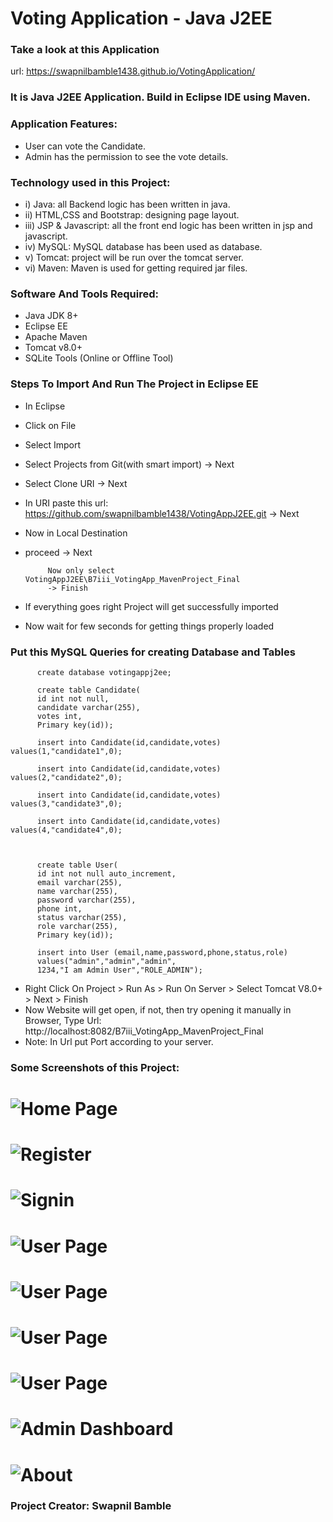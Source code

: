 # Voting Application - Java J2EE

### Take a look at this Application
url: https://swapnilbamble1438.github.io/VotingApplication/

### It is Java J2EE Application. Build in Eclipse IDE using Maven.


### Application Features:
- User can vote the Candidate.
- Admin has the permission to see the vote details.

### Technology used in this Project: 
- i) Java: all Backend logic has been written in java.
- ii) HTML,CSS and Bootstrap: designing page layout.
- iii) JSP & Javascript: all the front end logic has been written in jsp and javascript. 
- iv) MySQL: MySQL database has been used as database. 
- v) Tomcat: project will be run over the tomcat server.
- vi) Maven: Maven is used for getting required jar files.

### Software And Tools Required:
- Java JDK 8+
- Eclipse EE
- Apache Maven
- Tomcat v8.0+
- SQLite Tools (Online or Offline Tool)

### Steps To Import And Run The Project in Eclipse EE
- In Eclipse
- Click on File
- Select Import
- Select Projects from Git(with smart import) -> Next
- Select Clone URI -> Next
- In URI paste this url: https://github.com/swapnilbamble1438/VotingAppJ2EE.git
  -> Next
-  Now in Local Destination

-  proceed -> Next

            Now only select VotingAppJ2EE\B7iii_VotingApp_MavenProject_Final
            -> Finish
  
-  If everything goes right Project will get successfully imported
-  Now wait for few seconds for getting things properly loaded

  ### Put this MySQL Queries for creating Database and Tables

          create database votingappj2ee;
          
          create table Candidate(
          id int not null,
          candidate varchar(255),
          votes int,
          Primary key(id));
          
          insert into Candidate(id,candidate,votes) values(1,"candidate1",0);
          
          insert into Candidate(id,candidate,votes) values(2,"candidate2",0);
          
          insert into Candidate(id,candidate,votes) values(3,"candidate3",0);
          
          insert into Candidate(id,candidate,votes) values(4,"candidate4",0);



          create table User(
          id int not null auto_increment,
          email varchar(255),
          name varchar(255),
          password varchar(255),
          phone int,
          status varchar(255),
          role varchar(255),
          Primary key(id));
          
          insert into User (email,name,password,phone,status,role)
          values("admin","admin","admin",
          1234,"I am Admin User","ROLE_ADMIN");



-  Right Click On Project > Run As > Run On Server > Select Tomcat V8.0+ > Next > Finish
-  Now Website will get open, if not, then try opening it manually in Browser,
   Type Url: http://localhost:8082/B7iii_VotingApp_MavenProject_Final
-  Note: In Url put Port according to your server.
  

### Some Screenshots of this Project:
![Home Page](a1.png)
==================================================================================================================================================================
![Register](a2.png)
==================================================================================================================================================================
![Signin](a3.png)
==================================================================================================================================================================
![User Page](a4.png)
==================================================================================================================================================================
![User Page](a5.png)
==================================================================================================================================================================
![User Page](a6.png)
==================================================================================================================================================================
![User Page](a7.png)
==================================================================================================================================================================
![Admin Dashboard](a8.png)
==================================================================================================================================================================
![About](a9.png)
==================================================================================================================================================================



   


### Project Creator: Swapnil Bamble


